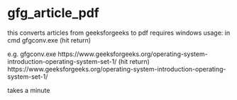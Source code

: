 # gfg_article_pdf
this converts articles from geeksforgeeks to pdf
requires windows
usage: in cmd
gfgconv.exe <link> (hit return)
<link>
e.g. gfgconv.exe https://www.geeksforgeeks.org/operating-system-introduction-operating-system-set-1/ (hit return)
https://www.geeksforgeeks.org/operating-system-introduction-operating-system-set-1/



takes a minute
 
